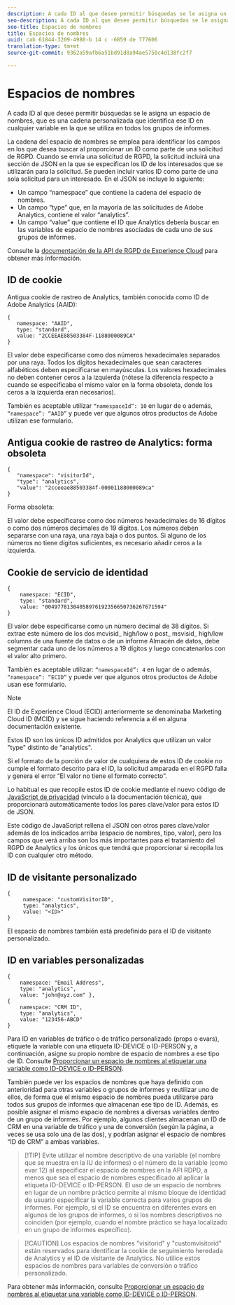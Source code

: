 ```yaml
---
description: A cada ID al que desee permitir búsquedas se le asigna un espacio de nombres, que es una cadena personalizada que identifica ese ID en cualquier variable en la que se utiliza en todos los grupos de informes.
seo-description: A cada ID al que desee permitir búsquedas se le asigna un espacio de nombres, que es una cadena personalizada que identifica ese ID en cualquier variable en la que se utiliza en todos los grupos de informes.
seo-title: Espacios de nombres
title: Espacios de nombres
uuid: cab 61844-3209-4980-b 14 c -6859 de 777606
translation-type: tm+mt
source-git-commit: 9362a59afb6a51bd91d8a94ae5750c4d138fc2f7

---
```



# Espacios de nombres

A cada ID al que desee permitir búsquedas se le asigna un espacio de nombres, que es una cadena personalizada que identifica ese ID en cualquier variable en la que se utiliza en todos los grupos de informes.

La cadena del espacio de nombres se emplea para identificar los campos en los que desea buscar al proporcionar un ID como parte de una solicitud de RGPD. Cuando se envía una solicitud de RGPD, la solicitud incluirá una sección de JSON en la que se especifican los ID de los interesados que se utilizarán para la solicitud. Se pueden incluir varios ID como parte de una sola solicitud para un interesado. En el JSON se incluye lo siguiente:

* Un campo “namespace” que contiene la cadena del espacio de nombres.
* Un campo “type” que, en la mayoría de las solicitudes de Adobe Analytics, contiene el valor “analytics”.
* Un campo “value” que contiene el ID que Analytics debería buscar en las variables de espacio de nombres asociadas de cada uno de sus grupos de informes.

Consulte la [documentación de la API de RGPD de Experience Cloud](https://www.adobe.io/apis/cloudplatform/gdpr/docs/alldocs.html#!api-specification/markdown/narrative/gdpr/use-cases/gdpr-api-overview.md) para obtener más información.

<!-- Meike, I converted this table to headings and text to fix a validation error. -Bob -->

## ID de cookie

Antigua cookie de rastreo de Analytics, también conocida como ID de Adobe Analytics (AAID):

```
{
   namespace: "AAID",
   type: "standard",
   value: "2CCEEAE88503384F-1188000089CA"
}
```

El valor debe especificarse como dos números hexadecimales separados por una raya. Todos los dígitos hexadecimales que sean caracteres alfabéticos deben especificarse en mayúsculas. Los valores hexadecimales no deben contener ceros a la izquierda (nótese la diferencia respecto a cuando se especificaba el mismo valor en la forma obsoleta, donde los ceros a la izquierda eran necesarios).

También es aceptable utilizar `“namespaceId”: 10` en lugar de o además, `“namespace”: “AAID”` y puede ver que algunos otros productos de Adobe utilizan ese formulario.

## Antigua cookie de rastreo de Analytics: forma obsoleta

```
{
   "namespace": "visitorId",
   "type": "analytics",
   "value": "2cceeae88503384f-00001188000089ca"
}
```

Forma obsoleta:

El valor debe especificarse como dos números hexadecimales de 16 dígitos o como dos números decimales de 19 dígitos. Los números deben separarse con una raya, una raya baja o dos puntos. Si alguno de los números no tiene dígitos suficientes, es necesario añadir ceros a la izquierda.

## Cookie de servicio de identidad

```
{
    namespace: "ECID",
    type: "standard",
    value: "00497781304058976192356650736267671594"
}
```

El valor debe especificarse como un número decimal de 38 dígitos. Si extrae este número de los dos mcvisid\_ high/low o post\_ msvisid\_ high/low columns de una fuente de datos o de un informe Almacén de datos, debe segmentar cada uno de los números a 19 dígitos y luego concatenarlos con el valor alto primero.

También es aceptable utilizar: `“namespaceId”: 4` en lugar de o además, `“namespace”: “ECID”` y puede ver que algunos otros productos de Adobe usan ese formulario.

>[!NOTE]
>
>El ID de Experience Cloud (ECID) anteriormente se denominaba Marketing Cloud ID (MCID) y se sigue haciendo referencia a él en alguna documentación existente.
>
>Estos ID son los únicos ID admitidos por Analytics que utilizan un valor "type" distinto de "analytics".

Si el formato de la porción de valor de cualquiera de estos ID de cookie no cumple el formato descrito para el ID, la solicitud amparada en el RGPD falla y genera el error “El valor no tiene el formato correcto”.

Lo habitual es que recopile estos ID de cookie mediante el nuevo código de [JavaScript de privacidad](https://www.adobe.io/apis/cloudplatform/gdpr/services/allservices.htm) (vínculo a la documentación técnica), que proporcionará automáticamente todos los pares clave/valor para estos ID de JSON.

Este código de JavaScript rellena el JSON con otros pares clave/valor además de los indicados arriba (espacio de nombres, tipo, valor), pero los campos que verá arriba son los más importantes para el tratamiento del RGPD de Analytics y los únicos que tendrá que proporcionar si recopila los ID con cualquier otro método.

## ID de visitante personalizado

```
{
     namespace: "customVisitorID",
     type: "analytics",
     value: "<ID>"
}
```

El espacio de nombres también está predefinido para el ID de visitante personalizado.

## ID en variables personalizadas

```
{
    namespace: "Email Address",
    type: "analytics", 
    value: "john@xyz.com" }, 
{
    namespace: "CRM ID", 
    type: "analytics", 
    value: "123456-ABCD" 
}
```

Para ID en variables de tráfico o de tráfico personalizado (props o evars), etiquete la variable con una etiqueta ID-DEVICE o ID-PERSON y, a continuación, asigne su propio nombre de espacio de nombres a ese tipo de ID. Consulte [Proporcionar un espacio de nombres al etiquetar una variable como ID-DEVICE o ID-PERSON](gdpr-labels.md).

También puede ver los espacios de nombres que haya definido con anterioridad para otras variables o grupos de informes y reutilizar uno de ellos, de forma que el mismo espacio de nombres pueda utilizarse para todos sus grupos de informes que almacenan ese tipo de ID. Además, es posible asignar el mismo espacio de nombres a diversas variables dentro de un grupo de informes. Por ejemplo, algunos clientes almacenan un ID de CRM en una variable de tráfico y una de conversión (según la página, a veces se usa solo una de las dos), y podrían asignar el espacio de nombres “ID de CRM” a ambas variables.

> [!TIP] Evite utilizar el nombre descriptivo de una variable (el nombre que se muestra en la IU de informes) o el número de la variable (como evar 12) al especificar el espacio de nombres en la API RDPD, a menos que sea el espacio de nombres especificado al aplicar la etiqueta ID-DEVICE o ID-PERSON. El uso de un espacio de nombres en lugar de un nombre práctico permite al mismo bloque de identidad de usuario especificar la variable correcta para varios grupos de informes. Por ejemplo, si el ID se encuentra en diferentes evars en algunos de los grupos de informes, o si los nombres descriptivos no coinciden (por ejemplo, cuando el nombre práctico se haya localizado en un grupo de informes específico).

> [!CAUTION] Los espacios de nombres "visitorid" y "customvisitorid" están reservados para identificar la cookie de seguimiento heredada de Analytics y el ID de visitante de Analytics. No utilice estos espacios de nombres para variables de conversión o tráfico personalizado.

Para obtener más información, consulte [Proporcionar un espacio de nombres al etiquetar una variable como ID-DEVICE o ID-PERSON](../../admin/c-data-governance/gdpr-labels.md#section_F0A47AF8DA384A26BD56032D0ABFD2D7).
